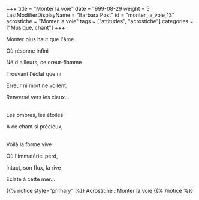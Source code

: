 +++
title = "Monter la voie"
date = 1999-08-29
weight = 5
LastModifierDisplayName = "Barbara Post"
id = "monter_la_voie_13"
acrostiche = "Monter la voie"
tags = ["attitudes", "acrostiche"]
categories = ["Musique, chant"]
+++

Monter plus haut que l'âme

Où résonne infini

Né d'ailleurs, ce cœur-flamme

Trouvant l'éclat que ni

Erreur ni mort ne voilent,

Renversé vers les cieux...

 \
Les ombres, les étoiles

A ce chant si précieux,

 \
Voilà la forme vive

Où l'immatériel perd,

Intact, son flux, la rive

Eclate à cette mer...

{{% notice style="primary" %}}
Acrostiche : Monter la voie
{{% /notice %}}
